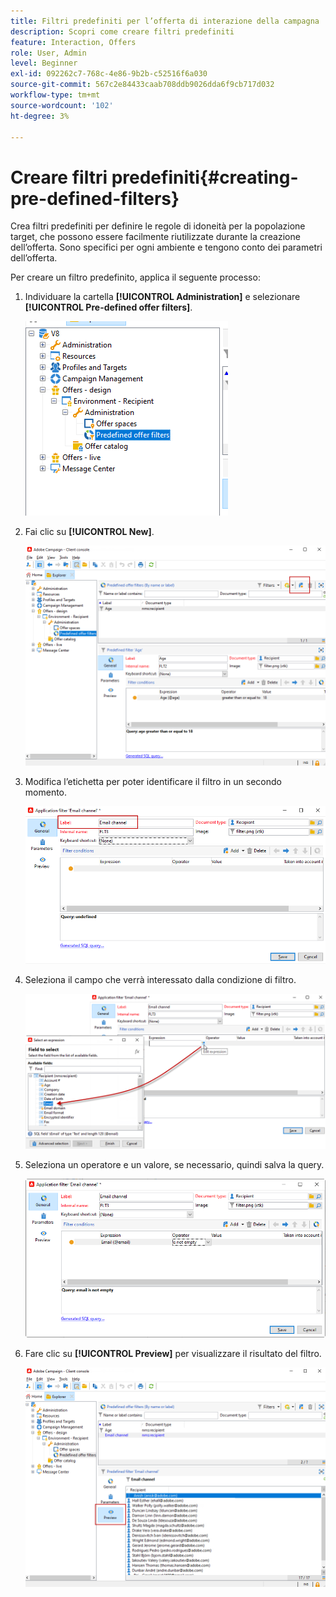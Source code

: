 ```yaml
---
title: Filtri predefiniti per l’offerta di interazione della campagna
description: Scopri come creare filtri predefiniti
feature: Interaction, Offers
role: User, Admin
level: Beginner
exl-id: 092262c7-768c-4e86-9b2b-c52516f6a030
source-git-commit: 567c2e84433caab708ddb9026dda6f9cb717d032
workflow-type: tm+mt
source-wordcount: '102'
ht-degree: 3%

---
```


# Creare filtri predefiniti{#creating-pre-defined-filters}

Crea filtri predefiniti per definire le regole di idoneità per la popolazione target, che possono essere facilmente riutilizzate durante la creazione dell’offerta. Sono specifici per ogni ambiente e tengono conto dei parametri dell’offerta.

Per creare un filtro predefinito, applica il seguente processo:

1. Individuare la cartella **[!UICONTROL Administration]** e selezionare **[!UICONTROL Pre-defined offer filters]**.

   ![](assets/offer_filter_create_005.png)

1. Fai clic su **[!UICONTROL New]**.

   ![](assets/offer_filter_create_001.png)

1. Modifica l’etichetta per poter identificare il filtro in un secondo momento.

   ![](assets/offer_filter_create_002.png)

1. Seleziona il campo che verrà interessato dalla condizione di filtro.

   ![](assets/offer_filter_create_003.png)

1. Seleziona un operatore e un valore, se necessario, quindi salva la query.

   ![](assets/offer_filter_create_004.png)

1. Fare clic su **[!UICONTROL Preview]** per visualizzare il risultato del filtro.

   ![](assets/offer_filter_create_006.png)
